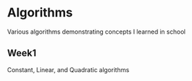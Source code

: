 # Algorithms

Various algorithms demonstrating concepts I learned in school

## Week1

Constant, Linear, and Quadratic algorithms 